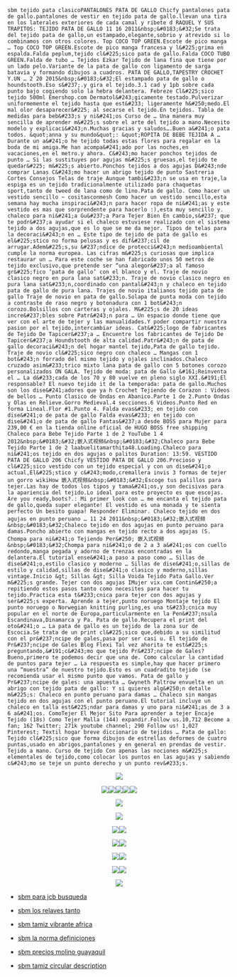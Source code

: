 
```
sbm tejido pata clasicoPANTALONES PATA DE GALLO Chicfy pantalones pata de gallo.pantalones de vestir en tejido pata de gallo.llevan una tira en los laterales exteriores de cada camal y ribete d RAQUEL Y SUS TRAPITOS: TEJIDO PATA DE GALLO 11 16 2011&nbsp;&#0183;&#32;Se trata del tejido pata de gallo,un estampado,elegante,sobrio y atrevido si lo combinamos con otros colores. Top COCO TOP GREEN.Escote de pico manga … Top COCO TOP GREEN.Escote de pico manga francesa y l&#225;grima en espalda.Falda peplum,tejido cl&#225;sico pata de gallo.Falda COCO TUBO GREEN.Falda de tubo … Tejidos Ezkar Tejido de lana fina que tiene por un lado pelo.Variante de la pata de gallo con ligamento de sarga batavia y formando dibujos a cuadros. PATA DE GALLO,TAPESTRY CROCHET Y.UN … 2 20 2015&nbsp;&#0183;&#32;El estampado pata de gallo o houndstooth.Eso s&#237;.y gira el tejido.3.1 cad y 1pb sobre cada punto bajo cogiendo solo la hebra delantera. Febreze Cl&#225;sico tejido 500ml Emershop.com Dermatol&#243;gicamente testado.Pulverizar uniformemente el tejido hasta que est&#233; ligeramente h&#250;medo.El mal olor desaparecer&#225; al secarse el tejido.En tejidos. Tabla de medidas para beb&#233;s y ni&#241;os Curso de … Una manera muy sencilla de aprender m&#225;s sobre el arte del tejido a mano.Necesito modelo y explicaci&#243;n.Muchas gracias y saludos….Buen a&#241;o pata todos. &quot;anna y su mundo&quot;: &quot;ROPITA DE BEBE TEJIDA A … Durante un a&#241;o he tejido todas estas flores para regalar en la boda de mi amiga.Me han acompa&#241;ado por las noches,en vacaciones,en el metro.y ahora. C&#243;mo hacer ponchos tejidos de punto … Si las sustituyes por agujas m&#225;s gruesas,el tejido te quedar&#225; m&#225;s abierto.Ponchos tejidos a dos agujas D&#243;nde comprar Lanas C&#243;mo hacer un abrigo tejido de punto Sastreria Cortes Consejos Telas de traje Aunque tambi&#233;n se usa en traje,la espiga es un tejido tradicionalmente utilizado para chaquetas sport,tanto de tweed de lana como de lino.Pata de gallo. Como hacer un vestido sencillo ~ cositasconmesh Como hacer un vestido sencillo,esta semana hay mucha inspiraci&#243;n para hacer ropa de ni&#241;as y este vestido es mas que sorprendente para hacerlo :),esta muy sencillo y. chaleco para ni&#241;a Gu&#237;a Para Tejer Bien En cambio,s&#237; que te podr&#237;a ayudar si el chaleco estuviese realizado con el sistema tejido a dos agujas,que es lo que se me da mejor. Tipos de telas para la decoraci&#243;n en … Este tipo de tejido de pata de gallo es el&#225;stico no forma pelusas y es dif&#237;cil de arrugar.Adem&#225;s,su &#237;ndice de protecci&#243;n medioambiental cumple la norma europea. Las cifras m&#225;s curiosas que implica restaurar un … Para este coche se han fabricado unos 50 metros de tejido exclusivo,que pretende ser “una alegor&#237;a al famoso gr&#225;fico ‘pata de gallo’ con el blanco y el. Traje de novio clasico negro en pura lana sat&#233;n. Traje de novio clasico negro en pura lana sat&#233;n,coordinado con pantal&#243;n y chaleco en tejido pata de gallo de pura lana. Trajes de novio italianos tejido pata de gallo Traje de novio en pata de gallo.Solapa de punta moda con tejido a contraste de raso negro y botonadura con 1 bot&#243;n corozo.Bolsillos con carteras y ojales. M&#225;s de 20 ideas incre&#237;bles sobre Patr&#243;n para … Un espacio donde tiene que ver con el arte de tejer y las manualidades.Y poder compartir nuestra pasion por el tejido,intercambiar ideas. Cat&#225;logo de fabricantes de Tejido De Tapicer&#237;a … Encuentre los fabricantes de Tejido De Tapicer&#237;a Houndstooth de alta calidad.Patr&#243;n de pata de gallo decoraci&#243;n del hogar mantel tejido,Pata de gallo tejido. Traje de novio cl&#225;sico negro con chaleco … Mangas con 1 bot&#243;n forrado del mismo tejido y ojales inclinados.Chaleco cruzado asim&#233;trico mixto lana pata de gallo con 5 botones corozo personalizados ON GALA. Tejido de moda: pata de Gallo &#161;Reinventa el … La d&#233;cada de los 70 y 80 vuelve en pleno siglo XXI.&#191;El responsable? El nuevo tejido it de la temporada: pata de gallo.Muchos son los dise&#241;adores que ya h Crochet Tejiendo de Corazon : Videos de bellos … Punto Clasico de Ondas en Abanico.Parte 1 de 2.Punto Ondas y Olas en Relieve.Gorro Medieval.4 secciones.6 Videos.Punto Red en forma Lineal.Flor #1.Punto 4. Falda evas&#233; en tejido con dise&#241;o de pata de gallo Falda evas&#233; en tejido con dise&#241;o de pata de gallo Fantas&#237;a desde BOSS para Mujer para 239,00 € en la tienda online oficial de HUGO BOSS free shipping Chaleco para Bebe Tejido Parte 1 de 2 YouTube 1 4 2012&nbsp;&#0183;&#32;嵌入式视频&nbsp;&#0183;&#32;Chaleco para Bebe Tejido Parte 1 de 2 laabuelitamarthita48.Loading.Chaleco para ni&#241;os tejido en dos agujas o palitos Duration: 13:59. VESTIDO PATA DE GALLO 206 Chicfy VESTIDO PATA DE GALLO 206.Precioso y cl&#225;sico vestido con un tejido especial y con un dise&#241;o actual,El&#225;stico y c&#243;modo,cremallera invis 3 formas de tejer un gorro wikiHow 嵌入式视频&nbsp;&#0183;&#32;Escoge tus palillos para tejer.Las hay de todos los tipos y tama&#241;os,y son decisivas para la apariencia del tejido.Lo ideal para este proyecto es que escojas. Are you ready,boots?.: Mi primer look con … me encanta el tejido pata de gallo,queda super elegante! El vestido es una monada y te sienta perfecto Un besito guapa! Responder Eliminar. Chaleco tejido en dos agujas en punto peruano … 11 24 2011&nbsp;&#0183;&#32;嵌入式视频&nbsp;&#0183;&#32;Chaleco tejido en dos agujas en punto peruano para damas.Poncho abierto con mangas en tejido recto a dos agujas (S. Chompa para ni&#241;o Tejiendo Per&#250; 嵌入式视频&nbsp;&#0183;&#32;Chompa para ni&#241;o de 2 a 3 a&#241;os con cuello redondo,manga pegada y adorno de trenzas encontradas en la delantera.El tutorial ense&#241;a paso a paso como … Sillas de dise&#241;o,estilo clasico y moderno … Sillas de dise&#241;o,sillas de estilo y calidad,sillas de dise&#241;o clasico y moderno,sillas vintage.Inicio &gt; Sillas &gt; Silla Voida Tejido Pata Gallo.Ver m&#225;s grande. Tejer con dos agujas IMujer vix.com Contin&#250;a repitiendo estos pasos tanto como necesites para hacer tu tejido.Practica esta t&#233;cnica para tejer con dos agujas y ser&#225;s experta. Aprende a tejer,punto noruego Montaje tejido El punto noruego o Norwegian knitting purling,es una t&#233;cnica muy popular en el norte de Europa,particularmente en la Pen&#237;nsula Escandinava,Dinamarca y Pa. Pata de gallo.Recupera el print del oto&#241;o … La pata de gallo es un tejido de la zona sur de Escocia.Se trata de un print cl&#225;sico que,debido a su similitud con el pr&#237;ncipe de gales,pasa por ser casi u. El tejido de Pr&#237;ncipe de Gales Blog Flexi Tal vez ahorita te est&#225;s preguntando,&#191;c&#243;mo que tejido Pr&#237;ncipe de Gales? Bueno,primero te podemos decir que una de. Como calcular la cantidad de puntos para tejer … La respuesta es simple,hay que hacer primero una “muestra” de nuestro tejido.Esto es un cuadradito tejido (se recomienda usar el mismo punto que vamos. Pata de gallo y Pr&#237;ncipe de gales: una apuesta … Gwyneth Paltrow envuelta en un abrigo con tejido pata de gallo: Y si quieres alg&#250;n detalle m&#225;s: Chaleco en punto peruano para damas … Chaleco sin mangas tejido en dos agujas con el punto peruano.El tutorial incluye un chaleco en talla est&#225;ndar para damas y uno para ni&#241;as de 3 a 6 a&#241;os. ComoTejer El Mejor Sito Para aprender a tejer Encaje Tejido (18s) Como Tejer Malla (144) expandir.Follow us.10,712 Become a fan; 162 Twitter; 271k youtube channel; 290 Follow us! 1,027 Pinterest; Textil hogar breve diccionario de tejidos … Pata de gallo: Tejido cl&#225;sico que forma dibujos de estrellas deformes de cuatro puntas,usado en abrigos,pantalones y en general en prendas de vestir. Tejido a mano. Curso de tejido Con apenas las nociones m&#225;s elementales de tejido,como colocar los puntos en las agujas y sabiendo c&#243;mo se teje un punto derecho y un punto rev&#233;s. 
```

<div align="center">

<a href="https://es-crusher.shibang-china.com/github&k=sbm+tejido+pata+clasico"><img src="https://static.shibang-china.com/es/crusher/logo.jpg"></a>

<a href="https://es-crusher.shibang-china.com/github&k=sbm+tejido+pata+clasico"><img src="https://static.shibang-china.com/es/crusher/index.jpg"></a><a href="https://es-crusher.shibang-china.com/material.htmlgithub&k=sbm+tejido+pata+clasico"><img src="https://static.shibang-china.com/es/crusher/material.jpg"></a><a href="https://es-crusher.shibang-china.com/application.htmlgithub&k=sbm+tejido+pata+clasico"><img src="https://static.shibang-china.com/es/crusher/application.jpg"></a><a href="https://es-crusher.shibang-china.com/aboutus.htmlgithub&k=sbm+tejido+pata+clasico"><img src="https://static.shibang-china.com/es/crusher/aboutus.jpg"></a><a href="https://es-crusher.shibang-china.com/contact.htmlgithub&k=sbm+tejido+pata+clasico"><img src="https://static.shibang-china.com/es/crusher/contact.jpg"></a>

<a href="https://es-crusher.shibang-china.com/github&k=sbm+tejido+pata+clasico"><img src="https://static.shibang-china.com/es/crusher/banner.jpg"></a>

<a href="https://swt.shibang-china.com/github&k=sbm+tejido+pata+clasico"><img src="https://static.shibang-china.com/es/crusher/text.jpg"></a>

<a href="https://swt.shibang-china.com/github&k=sbm+tejido+pata+clasico"><img src="https://static.shibang-china.com/es/crusher/chat.jpg"></a><a href="https://es-crusher.shibang-china.com/contact.htmlgithub&k=sbm+tejido+pata+clasico"><img src="https://static.shibang-china.com/es/crusher/message.jpg"></a>

<a href="https://es-crusher.shibang-china.com/products/pe.htmlgithub&k=sbm+tejido+pata+clasico"><img src="https://static.shibang-china.com/es/crusher/pe.jpg"></a><a href="https://es-crusher.shibang-china.com/products/pf.htmlgithub&k=sbm+tejido+pata+clasico"><img src="https://static.shibang-china.com/es/crusher/pf.jpg"></a>

<a href="https://es-crusher.shibang-china.com/products/hpt.htmlgithub&k=sbm+tejido+pata+clasico"><img src="https://static.shibang-china.com/es/crusher/hpt.jpg"></a><a href="https://es-crusher.shibang-china.com/products/vsi.htmlgithub&k=sbm+tejido+pata+clasico"><img src="https://static.shibang-china.com/es/crusher/vsi.jpg"></a>

<a href="https://es-crusher.shibang-china.com/products/klv.htmlgithub&k=sbm+tejido+pata+clasico"><img src="https://static.shibang-china.com/es/crusher/klv.jpg"></a><a href="https://es-crusher.shibang-china.com/products/portable.htmlgithub&k=sbm+tejido+pata+clasico"><img src="https://static.shibang-china.com/es/crusher/portable.jpg"></a>

<a href="https://swt.shibang-china.com/github&k=sbm+tejido+pata+clasico"><img src="https://static.shibang-china.com/es/crusher/case.jpg"></a>

</div>


* [sbm para jcb busqueda](sbm%20para%20jcb%20busqueda.md)

* [sbm los relaves tanto](sbm%20los%20relaves%20tanto.md)

* [sbm tamiz vibrante africa](sbm%20tamiz%20vibrante%20africa.md)

* [sbm la norma definiciones](sbm%20la%20norma%20definiciones.md)

* [sbm precios molino guayaquil](sbm%20precios%20molino%20guayaquil.md)

* [sbm tamiz circular description](sbm%20tamiz%20circular%20description.md)